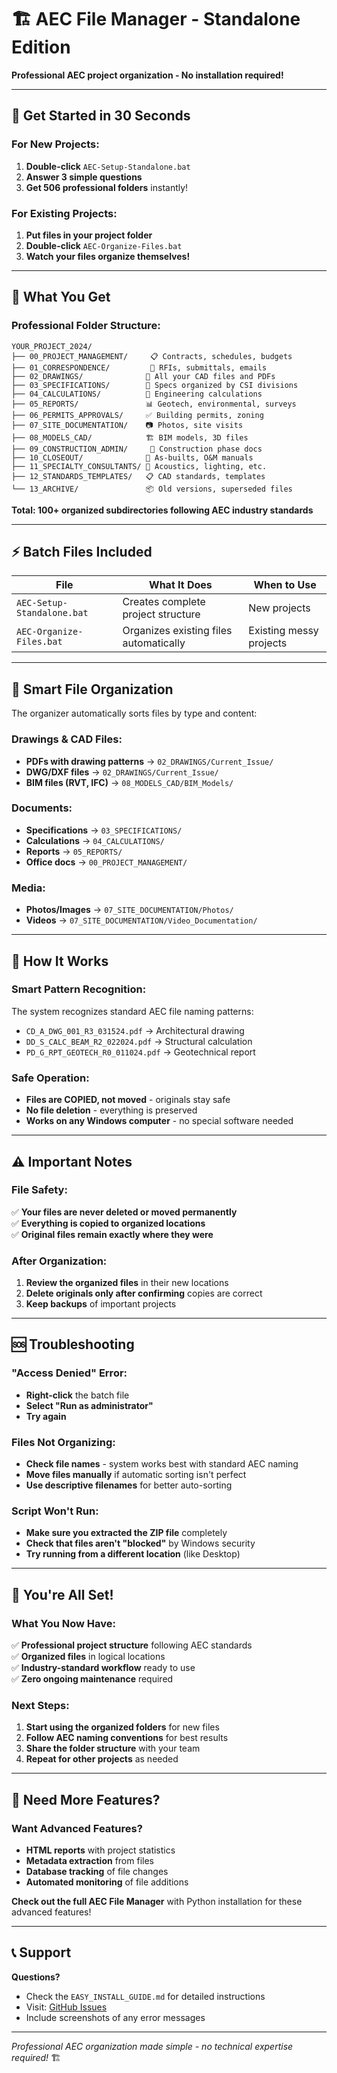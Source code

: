 # 🏗️ AEC File Manager - Standalone Edition

**Professional AEC project organization - No installation required!**

---

## 🚀 Get Started in 30 Seconds

### For New Projects:
1. **Double-click** `AEC-Setup-Standalone.bat`
2. **Answer 3 simple questions**
3. **Get 506 professional folders** instantly!

### For Existing Projects:
1. **Put files in your project folder**
2. **Double-click** `AEC-Organize-Files.bat`
3. **Watch your files organize themselves!**

---

## 📁 What You Get

### Professional Folder Structure:
```
YOUR_PROJECT_2024/
├── 00_PROJECT_MANAGEMENT/     📋 Contracts, schedules, budgets
├── 01_CORRESPONDENCE/         📧 RFIs, submittals, emails
├── 02_DRAWINGS/              📐 All your CAD files and PDFs
├── 03_SPECIFICATIONS/        📄 Specs organized by CSI divisions
├── 04_CALCULATIONS/          🔢 Engineering calculations
├── 05_REPORTS/               📊 Geotech, environmental, surveys
├── 06_PERMITS_APPROVALS/     ✅ Building permits, zoning
├── 07_SITE_DOCUMENTATION/    📷 Photos, site visits
├── 08_MODELS_CAD/            🏗️ BIM models, 3D files
├── 09_CONSTRUCTION_ADMIN/     🚧 Construction phase docs
├── 10_CLOSEOUT/              🏁 As-builts, O&M manuals
├── 11_SPECIALTY_CONSULTANTS/ 🔧 Acoustics, lighting, etc.
├── 12_STANDARDS_TEMPLATES/   📋 CAD standards, templates
└── 13_ARCHIVE/               📦 Old versions, superseded files
```

**Total: 100+ organized subdirectories following AEC industry standards**

---

## ⚡ Batch Files Included

| File | What It Does | When to Use |
|------|--------------|-------------|
| `AEC-Setup-Standalone.bat` | Creates complete project structure | New projects |
| `AEC-Organize-Files.bat` | Organizes existing files automatically | Existing messy projects |

---

## 🎯 Smart File Organization

The organizer automatically sorts files by type and content:

### Drawings & CAD Files:
- **PDFs with drawing patterns** → `02_DRAWINGS/Current_Issue/`
- **DWG/DXF files** → `02_DRAWINGS/Current_Issue/`
- **BIM files (RVT, IFC)** → `08_MODELS_CAD/BIM_Models/`

### Documents:
- **Specifications** → `03_SPECIFICATIONS/`
- **Calculations** → `04_CALCULATIONS/`
- **Reports** → `05_REPORTS/`
- **Office docs** → `00_PROJECT_MANAGEMENT/`

### Media:
- **Photos/Images** → `07_SITE_DOCUMENTATION/Photos/`
- **Videos** → `07_SITE_DOCUMENTATION/Video_Documentation/`

---

## 🔧 How It Works

### Smart Pattern Recognition:
The system recognizes standard AEC file naming patterns:
- `CD_A_DWG_001_R3_031524.pdf` → Architectural drawing
- `DD_S_CALC_BEAM_R2_022024.pdf` → Structural calculation
- `PD_G_RPT_GEOTECH_R0_011024.pdf` → Geotechnical report

### Safe Operation:
- **Files are COPIED, not moved** - originals stay safe
- **No file deletion** - everything is preserved
- **Works on any Windows computer** - no special software needed

---

## ⚠️ Important Notes

### File Safety:
✅ **Your files are never deleted or moved permanently**  
✅ **Everything is copied to organized locations**  
✅ **Original files remain exactly where they were**  

### After Organization:
1. **Review the organized files** in their new locations
2. **Delete originals only after confirming** copies are correct
3. **Keep backups** of important projects

---

## 🆘 Troubleshooting

### "Access Denied" Error:
- **Right-click** the batch file
- **Select "Run as administrator"**
- **Try again**

### Files Not Organizing:
- **Check file names** - system works best with standard AEC naming
- **Move files manually** if automatic sorting isn't perfect
- **Use descriptive filenames** for better auto-sorting

### Script Won't Run:
- **Make sure you extracted the ZIP file** completely
- **Check that files aren't "blocked"** by Windows security
- **Try running from a different location** (like Desktop)

---

## 🎊 You're All Set!

### What You Now Have:
✅ **Professional project structure** following AEC standards  
✅ **Organized files** in logical locations  
✅ **Industry-standard workflow** ready to use  
✅ **Zero ongoing maintenance** required  

### Next Steps:
1. **Start using the organized folders** for new files
2. **Follow AEC naming conventions** for best results
3. **Share the folder structure** with your team
4. **Repeat for other projects** as needed

---

## 🔗 Need More Features?

### Want Advanced Features?
- **HTML reports** with project statistics
- **Metadata extraction** from files
- **Database tracking** of file changes
- **Automated monitoring** of file additions

**Check out the full AEC File Manager** with Python installation for these advanced features!

---

## 📞 Support

**Questions?** 
- Check the `EASY_INSTALL_GUIDE.md` for detailed instructions
- Visit: [GitHub Issues](https://github.com/geotechnick/AEC-File-Manager/issues)
- Include screenshots of any error messages

---

*Professional AEC organization made simple - no technical expertise required!* 🏗️